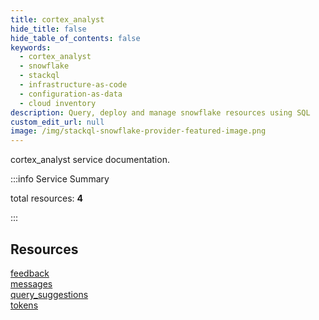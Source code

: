 ```yaml
---
title: cortex_analyst
hide_title: false
hide_table_of_contents: false
keywords:
  - cortex_analyst
  - snowflake
  - stackql
  - infrastructure-as-code
  - configuration-as-data
  - cloud inventory
description: Query, deploy and manage snowflake resources using SQL
custom_edit_url: null
image: /img/stackql-snowflake-provider-featured-image.png
---
```


cortex_analyst service documentation.

:::info Service Summary

<div class="row">
<div class="providerDocColumn">
<span>total resources:&nbsp;<b>4</b></span><br />
</div>
</div>

:::

## Resources
<div class="row">
<div class="providerDocColumn">
<a href="/cortex_analyst/feedback/">feedback</a><br />
<a href="/cortex_analyst/messages/">messages</a>
</div>
<div class="providerDocColumn">
<a href="/cortex_analyst/query_suggestions/">query_suggestions</a><br />
<a href="/cortex_analyst/tokens/">tokens</a>
</div>
</div>